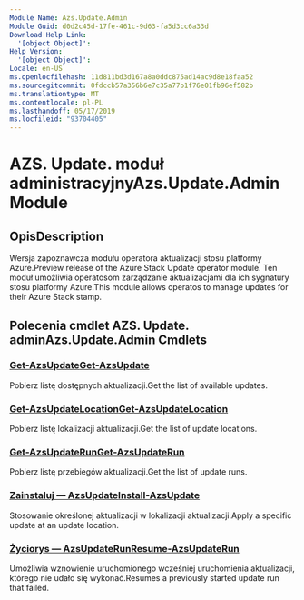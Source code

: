```yaml
---
Module Name: Azs.Update.Admin
Module Guid: d0d2c45d-17fe-461c-9d63-fa5d3cc6a33d
Download Help Link:
  '[object Object]': 
Help Version:
  '[object Object]': 
Locale: en-US
ms.openlocfilehash: 11d811bd3d167a8a0ddc875ad14ac9d8e18faa52
ms.sourcegitcommit: 0fdccb57a356b6e7c35a77b1f76e01fb96ef582b
ms.translationtype: MT
ms.contentlocale: pl-PL
ms.lasthandoff: 05/17/2019
ms.locfileid: "93704405"
---
```

# <span data-ttu-id="d5a50-101">AZS. Update. moduł administracyjny</span><span class="sxs-lookup"><span data-stu-id="d5a50-101">Azs.Update.Admin Module</span></span>
## <span data-ttu-id="d5a50-102">Opis</span><span class="sxs-lookup"><span data-stu-id="d5a50-102">Description</span></span>
<span data-ttu-id="d5a50-103">Wersja zapoznawcza modułu operatora aktualizacji stosu platformy Azure.</span><span class="sxs-lookup"><span data-stu-id="d5a50-103">Preview release of the Azure Stack Update operator module.</span></span>  <span data-ttu-id="d5a50-104">Ten moduł umożliwia operatosom zarządzanie aktualizacjami dla ich sygnatury stosu platformy Azure.</span><span class="sxs-lookup"><span data-stu-id="d5a50-104">This module allows operatos to manage updates for their Azure Stack stamp.</span></span>

## <span data-ttu-id="d5a50-105">Polecenia cmdlet AZS. Update. admin</span><span class="sxs-lookup"><span data-stu-id="d5a50-105">Azs.Update.Admin Cmdlets</span></span>
### [<span data-ttu-id="d5a50-106">Get-AzsUpdate</span><span class="sxs-lookup"><span data-stu-id="d5a50-106">Get-AzsUpdate</span></span>](Get-AzsUpdate.md)
<span data-ttu-id="d5a50-107">Pobierz listę dostępnych aktualizacji.</span><span class="sxs-lookup"><span data-stu-id="d5a50-107">Get the list of available updates.</span></span>

### [<span data-ttu-id="d5a50-108">Get-AzsUpdateLocation</span><span class="sxs-lookup"><span data-stu-id="d5a50-108">Get-AzsUpdateLocation</span></span>](Get-AzsUpdateLocation.md)
<span data-ttu-id="d5a50-109">Pobierz listę lokalizacji aktualizacji.</span><span class="sxs-lookup"><span data-stu-id="d5a50-109">Get the list of update locations.</span></span>

### [<span data-ttu-id="d5a50-110">Get-AzsUpdateRun</span><span class="sxs-lookup"><span data-stu-id="d5a50-110">Get-AzsUpdateRun</span></span>](Get-AzsUpdateRun.md)
<span data-ttu-id="d5a50-111">Pobierz listę przebiegów aktualizacji.</span><span class="sxs-lookup"><span data-stu-id="d5a50-111">Get the list of update runs.</span></span>

### [<span data-ttu-id="d5a50-112">Zainstaluj — AzsUpdate</span><span class="sxs-lookup"><span data-stu-id="d5a50-112">Install-AzsUpdate</span></span>](Install-AzsUpdate.md)
<span data-ttu-id="d5a50-113">Stosowanie określonej aktualizacji w lokalizacji aktualizacji.</span><span class="sxs-lookup"><span data-stu-id="d5a50-113">Apply a specific update at an update location.</span></span>

### [<span data-ttu-id="d5a50-114">Życiorys — AzsUpdateRun</span><span class="sxs-lookup"><span data-stu-id="d5a50-114">Resume-AzsUpdateRun</span></span>](Resume-AzsUpdateRun.md)
<span data-ttu-id="d5a50-115">Umożliwia wznowienie uruchomionego wcześniej uruchomienia aktualizacji, którego nie udało się wykonać.</span><span class="sxs-lookup"><span data-stu-id="d5a50-115">Resumes a previously started update run that failed.</span></span>

